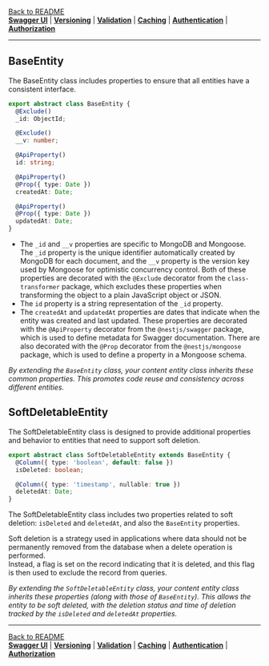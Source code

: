 [Back to README](https://github.com/MikeDev75015/mongodb-dynamic-api/blob/develop/README.md)
<br>**[Swagger UI](https://github.com/MikeDev75015/mongodb-dynamic-api/blob/develop/README/swagger-ui.md)**
| **[Versioning](https://github.com/MikeDev75015/mongodb-dynamic-api/blob/develop/README/versioning.md)**
| **[Validation](https://github.com/MikeDev75015/mongodb-dynamic-api/blob/develop/README/validation.md)**
| **[Caching](https://github.com/MikeDev75015/mongodb-dynamic-api/blob/develop/README/caching.md)**
| **[Authentication](https://github.com/MikeDev75015/mongodb-dynamic-api/blob/develop/README/authentication.md)**
| **[Authorization](https://github.com/MikeDev75015/mongodb-dynamic-api/blob/develop/README/authorization.md)**

___

## BaseEntity

The BaseEntity class includes properties to ensure that all entities have a consistent interface.

```typescript
export abstract class BaseEntity {
  @Exclude()
  _id: ObjectId;

  @Exclude()
  __v: number;

  @ApiProperty()
  id: string;

  @ApiProperty()
  @Prop({ type: Date })
  createdAt: Date;

  @ApiProperty()
  @Prop({ type: Date })
  updatedAt: Date;
}
```

- The `_id` and `__v` properties are specific to MongoDB and Mongoose.
The `_id` property is the unique identifier automatically created by MongoDB for each document,
and the `__v` property is the version key used by Mongoose for optimistic concurrency control.
Both of these properties are decorated with the `@Exclude` decorator from the `class-transformer` package,
which excludes these properties when transforming the object to a plain JavaScript object or JSON.
- The `id` property is a string representation of the `_id` property.
- The `createdAt` and `updatedAt` properties are dates that indicate when the entity was created and last updated.
These properties are decorated with the `@ApiProperty` decorator from the `@nestjs/swagger` package,
which is used to define metadata for Swagger documentation.
There are also decorated with the `@Prop` decorator from the `@nestjs/mongoose`
package, which is used to define a property in a Mongoose schema.

*By extending the `BaseEntity` class, your content entity class inherits these common properties.
This promotes code reuse and consistency across different entities.*


## SoftDeletableEntity

The SoftDeletableEntity class is designed to provide additional properties and behavior to entities that need
to support soft deletion.

```typescript
export abstract class SoftDeletableEntity extends BaseEntity {
  @Column({ type: 'boolean', default: false })
  isDeleted: boolean;

  @Column({ type: 'timestamp', nullable: true })
  deletedAt: Date;
}
```

The SoftDeletableEntity class includes two properties related to soft deletion: `isDeleted` and `deletedAt`,
and also the `BaseEntity` properties.

Soft deletion is a strategy used in applications where data should not be permanently removed from the
database when a delete operation is performed.
<br>Instead, a flag is set on the record indicating that it is deleted, and this flag is then used to exclude
the record from queries.

*By extending the `SoftDeletableEntity` class,
your content entity class inherits these properties (along with those of `BaseEntity`).
This allows the entity to be soft deleted,
with the deletion status and time of deletion tracked by the `isDeleted` and `deletedAt` properties.*

___

[Back to README](https://github.com/MikeDev75015/mongodb-dynamic-api/blob/develop/README.md)
<br>**[Swagger UI](https://github.com/MikeDev75015/mongodb-dynamic-api/blob/develop/README/swagger-ui.md)**
| **[Versioning](https://github.com/MikeDev75015/mongodb-dynamic-api/blob/develop/README/versioning.md)**
| **[Validation](https://github.com/MikeDev75015/mongodb-dynamic-api/blob/develop/README/validation.md)**
| **[Caching](https://github.com/MikeDev75015/mongodb-dynamic-api/blob/develop/README/caching.md)**
| **[Authentication](https://github.com/MikeDev75015/mongodb-dynamic-api/blob/develop/README/authentication.md)**
| **[Authorization](https://github.com/MikeDev75015/mongodb-dynamic-api/blob/develop/README/authorization.md)**


<br>
<br>
<br>